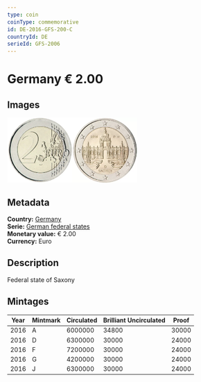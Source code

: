 ```yaml
---
type: coin
coinType: commemorative
id: DE-2016-GFS-200-C
countryId: DE
serieId: GFS-2006
---
```


# Germany € 2.00

## Images

<img src="../../Images/common-2007-200.webp" height="150" alt="Front image"><img src="Images/DE-2016-200.webp" height="150" alt="Back image">

## Metadata

**Country:** [Germany](../../Countries/Germany/index.md)\
**Serie:** [German federal states](index.md)\
**Monetary value:** € 2.00\
**Currency:** Euro

## Description

Federal state of Saxony

## Mintages

| Year | Mintmark | Circulated | Brilliant Uncirculated | Proof |
| ---- | -------- | ---------- | ---------------------- | ----- |
| 2016 | A        | 6000000    | 34800                  | 30000 |
| 2016 | D        | 6300000    | 30000                  | 24000 |
| 2016 | F        | 7200000    | 30000                  | 24000 |
| 2016 | G        | 4200000    | 30000                  | 24000 |
| 2016 | J        | 6300000    | 30000                  | 24000 |

